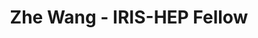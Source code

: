 ---
layout: fellow
pagetype: fellow
shortname: Wangzhe04
permalink: /fellows/Wangzhe04.html
fellow-name: Zhe Wang
title: Zhe Wang - IRIS-HEP Fellow
active: True
dates:
  start: 2022-06-13
  end: 2022-09-08
photo: /assets/images/team/Zhe-Wang.jpg
institution: University of Wisconsin-Madison
e-mail: zwang2428@wisc.edu
project_title: Implement improved morphing strategy into MadMiner
project_goal: 
    MadMiner is a Machine Learning-based inference tool that uses simulated events that can be re-weighted to describe distributions with different values for the physics parameters of interest.
    Currently, the available morphing technique in Madminer requires an inflexible distinct number of default physics parameter values (basis points) needed to use (the number varies depending on the physics process of interest).
    Thus, we propose to implement a new approach that relaxes the requirement which would allow researchers to pick additional physics parameter values as basis points while still being able to reweight to any other position in parameter space.
mentors:
  - Kyle Cranmer - University of Wisconsin - Madison
  - Alexander Held - University of Wisconsin - Madison 

proposal: /assets/pdf/fellows-2022/025-proposal-Zhe-Wang
presentations:
  - title: "<Presentation Title"
    date: "Presentation Date"
    url: <Presentation materials link>
    meeting: <Meeting name>
    meetingurl: <Meeting url - indico link, etc.>
    recordingurl: <Recording url> (Optional)
    focus-area: <Focus Area - ia,ssl,ssc,doma,as,osglhc>
current_status: >
  A placeholder for status updates
github-username: <Your git-hub username>
---